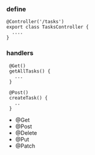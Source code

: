 ### define
```
@Controller('/tasks')
export class TasksController {
  ....
}
```

### handlers
```
 @Get()
 getAllTasks() {
   ...
 }

 @Post()
 createTask() {
   ..
 }
```
- @Get
- @Post
- @Delete
- @Put
- @Patch
